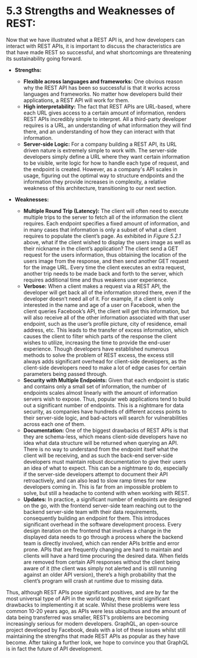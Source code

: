 # 5.3 Strengths and Weaknesses of REST:



Now that we have illustrated what a REST API is, and how developers can interact with REST APIs, it is important to discuss the characteristics are that have made REST so successful, and what shortcomings are threatening its sustainability going forward.

*   **Strengths:**

    * **Flexible across languages and frameworks:** One obvious reason why the REST API has been so successful is that it works across languages and frameworks. No matter how developers build their applications, a REST API will work for them.
    * **High interpretability:** The fact that REST APIs are URL-based, where each URL gives access to a certain amount of information, renders REST APIs incredibly simple to interpret. All a third-party developer requires is a URL, an understanding of what information they will find there, and an understanding of how they can interact with that information.
    * **Server-side Logic:** For a company building a REST API, its URL driven nature is extremely simple to work with. The server-side developers simply define a URL where they want certain information to be visible, write logic for how to handle each type of request, and the endpoint is created. However, as a company's API scales in usage, figuring out the optimal way to structure endpoints and the information they provide increases in complexity, a relative weakness of this architecture, transitioning to our next section.


*   **Weaknesses:**

    * **Multiple Round Trip (Latency):** The client will often need to execute multiple trips to the server to fetch all of the information the client requires. Each endpoint specifies a fixed amount of information, and in many cases that information is only a subset of what a client requires to populate the client’s page. As exhibited in _Figure 5.2.1_ above, what if the client wished to display the users image as well as their nickname in the client’s application? The client send a GET request for the users information, thus obtaining the location of the users image from the response, and then send another GET request for the image URL. Every time the client executes an extra request, another trip needs to be made back and forth to the server, which requires additional time and thus weakens user experience.
    * **Verbose:** When a client makes a request via a REST API, the developer will get back all of the information stored there, even if the developer doesn’t need all of it. For example, if a client is only interested in the name and age of a user on Facebook, when the client queries Facebook’s API, the client will get this information, but will also receive all of the other information associated with that user endpoint, such as the user’s profile picture, city of residence, email address, etc. This leads to the transfer of excess information, which causes the client to filter which parts of the response the client wishes to utilize, increasing the time to provide the end-user experience. Though developers have established numerous methods to solve the problem of REST excess, the excess still always adds significant overhead for client-side developers, as the client-side developers need to make a lot of edge cases for certain parameters being passed through.
    * **Security with Multiple Endpoints:** Given that each endpoint is static and contains only a small set of information, the number of endpoints scales almost linearly with the amount of information servers wish to expose. Thus, popular web applications tend to build out a significant number of endpoints. This is a nightmare for data security, as companies have hundreds of different access points to their server-side logic, and bad-actors will search for vulnerabilities across each one of them.
    * **Documentation:** One of the biggest drawbacks of REST APIs is that they are schema-less, which means client-side developers have no idea what data structure will be returned when querying an API. There is no way to understand from the endpoint itself what the client will be receiving, and as such the back-end server-side developers must maintain robust documentation to give their users an idea of what to expect. This can be a nightmare to do, especially if the server-side developers attempt to document their API retroactively, and can also lead to slow ramp times for new developers coming in. This is far from an impossible problem to solve, but still a headache to contend with when working with REST.
    * **Updates:** In practice, a significant number of endpoints are designed on the go, with the frontend server-side team reaching out to the backend server-side team with their data requirements, consequently building an endpoint for them. This introduces significant overhead in the software development process. Every design iteration on the frontend that involves a change in the displayed data needs to go through a process where the backend team is directly involved, which can render APIs brittle and error prone. APIs that are frequently changing are hard to maintain and clients will have a hard time procuring the desired data. When fields are removed from certain API responses without the client being aware of it (the client was simply not alerted and is still running against an older API version), there’s a high probability that the client’s program will crash at runtime due to missing data.



Thus, although REST APIs pose significant positives, and are by far the most universal type of API in the world today, there exist significant drawbacks to implementing it at scale. Whilst these problems were less common 10-20 years ago, as APIs were less ubiquitous and the amount of data being transferred was smaller, REST’s problems are becoming increasingly serious for modern developers. GraphQL, an open-source project developed by Facebook, deals with a lot of these issues whilst still maintaining the strengths that made REST APIs as popular as they have become. After taking a further look, we hope to convince you that GraphQL is in fact the future of API development.

